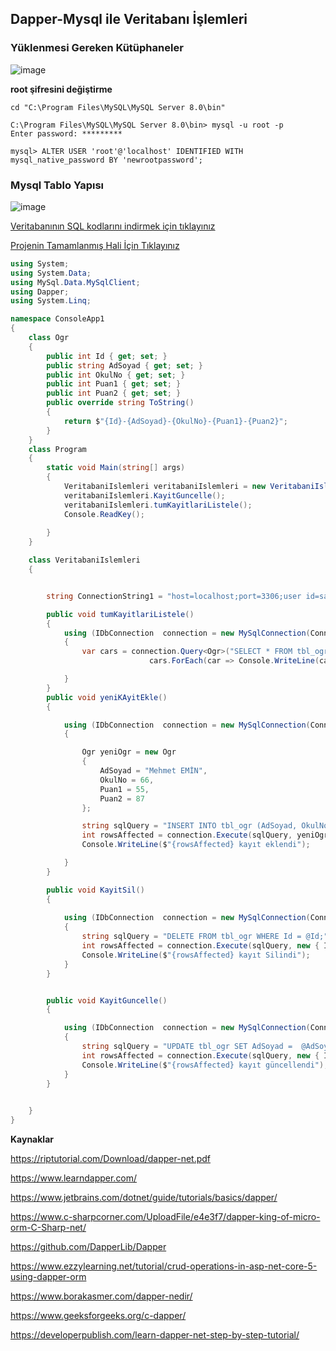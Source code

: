 ## Dapper-Mysql ile Veritabanı İşlemleri ##

### Yüklenmesi Gereken Kütüphaneler ###

![image](https://user-images.githubusercontent.com/28144917/156490303-cff9c336-98da-4d58-a953-88e8a69664b4.png)

**root şifresini değiştirme**
```
cd "C:\Program Files\MySQL\MySQL Server 8.0\bin"

C:\Program Files\MySQL\MySQL Server 8.0\bin> mysql -u root -p
Enter password: *********

mysql> ALTER USER 'root'@'localhost' IDENTIFIED WITH mysql_native_password BY 'newrootpassword';
```

### Mysql Tablo Yapısı ###

![image](https://user-images.githubusercontent.com/28144917/156490264-64cfc5eb-b6ec-4e5f-a67f-119773b640f5.png)

[Veritabanının SQL kodlarını indirmek için tıklayınız](https://github.com/sahinmansuroglu/NtpDersiDonem2/files/8624935/veritabani.zip)




[Projenin Tamamlanmış Hali İçin Tıklayınız](https://github.com/sahinmansuroglu/NtpDersiDonem2/files/8174746/CalisanPRoje.zip)

```csharp 
using System;
using System.Data;
using MySql.Data.MySqlClient;
using Dapper;
using System.Linq;

namespace ConsoleApp1
{
    class Ogr
    {
        public int Id { get; set; }
        public string AdSoyad { get; set; }
        public int OkulNo { get; set; }
        public int Puan1 { get; set; }
        public int Puan2 { get; set; }
        public override string ToString()
        {
            return $"{Id}-{AdSoyad}-{OkulNo}-{Puan1}-{Puan2}";
        }
    }
    class Program
    {
        static void Main(string[] args)
        {
            VeritabaniIslemleri veritabaniIslemleri = new VeritabaniIslemleri();
            veritabaniIslemleri.KayitGuncelle();
            veritabaniIslemleri.tumKayitlariListele();
            Console.ReadKey();
           
        }
    }

    class VeritabaniIslemleri
    {


        string ConnectionString1 = "host=localhost;port=3306;user id=sahin;password=1234;database=eokul;SslMode=None";

        public void tumKayitlariListele()
        {
            using (IDbConnection  connection = new MySqlConnection(ConnectionString1))
            {
                var cars = connection.Query<Ogr>("SELECT * FROM tbl_ogr  ; ").ToList();
                               cars.ForEach(car => Console.WriteLine(car));

            }
        }
        public void yeniKAyitEkle()
        {

            using (IDbConnection  connection = new MySqlConnection(ConnectionString1))
            {

                Ogr yeniOgr = new Ogr
                {
                    AdSoyad = "Mehmet EMİN",
                    OkulNo = 66,
                    Puan1 = 55,
                    Puan2 = 87
                };

                string sqlQuery = "INSERT INTO tbl_ogr (AdSoyad, OkulNo,Puan1,Puan2) VALUES(@AdSoyad, @OkulNo,@Puan1,@Puan2)";
                int rowsAffected = connection.Execute(sqlQuery, yeniOgr);
                Console.WriteLine($"{rowsAffected} kayıt eklendi");

            }
        }

        public void KayitSil()
        {
         
            using (IDbConnection  connection = new MySqlConnection(ConnectionString1))
            {
                string sqlQuery = "DELETE FROM tbl_ogr WHERE Id = @Id;";
                int rowsAffected = connection.Execute(sqlQuery, new { Id = 3 });
                Console.WriteLine($"{rowsAffected} kayıt Silindi");
            }
        }


        public void KayitGuncelle()
        {

            using (IDbConnection  connection = new MySqlConnection(ConnectionString1))
            {
                string sqlQuery = "UPDATE tbl_ogr SET AdSoyad =  @AdSoyad WHERE Id = @Id;";
                int rowsAffected = connection.Execute(sqlQuery, new { Id = 2, AdSoyad = "Şahin MANSUROĞLU" });
                Console.WriteLine($"{rowsAffected} kayıt güncellendi");
            }
        }
        

    }
}

```
**Kaynaklar**

https://riptutorial.com/Download/dapper-net.pdf

https://www.learndapper.com/

https://www.jetbrains.com/dotnet/guide/tutorials/basics/dapper/

https://www.c-sharpcorner.com/UploadFile/e4e3f7/dapper-king-of-micro-orm-C-Sharp-net/

https://github.com/DapperLib/Dapper

https://www.ezzylearning.net/tutorial/crud-operations-in-asp-net-core-5-using-dapper-orm

https://www.borakasmer.com/dapper-nedir/

https://www.geeksforgeeks.org/c-dapper/

https://developerpublish.com/learn-dapper-net-step-by-step-tutorial/
